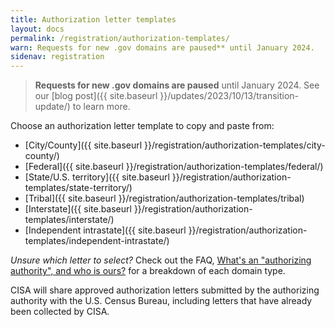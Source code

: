 ```yaml
---
title: Authorization letter templates
layout: docs
permalink: /registration/authorization-templates/
warn: Requests for new .gov domains are paused** until January 2024.
sidenav: registration
---
```


> **Requests for new .gov domains are paused** until January 2024. See our [blog post]({{ site.baseurl }}/updates/2023/10/13/transition-update/) to learn more.

Choose an authorization letter template to copy and paste from:

* [City/County]({{ site.baseurl }}/registration/authorization-templates/city-county/)
* [Federal]({{ site.baseurl }}/registration/authorization-templates/federal/)
* [State/U.S. territory]({{ site.baseurl }}/registration/authorization-templates/state-territory/)
* [Tribal]({{ site.baseurl }}/registration/authorization-templates/tribal)
* [Interstate]({{ site.baseurl }}/registration/authorization-templates/interstate/)
* [Independent intrastate]({{ site.baseurl }}/registration/authorization-templates/independent-intrastate/)

*Unsure which letter to select?* Check out the FAQ, [What's an "authorizing authority", and who is ours?]({{site.basurl}}/help/#whats-an-authorizing-authority-and-who-is-ours) for a breakdown of each domain type.

CISA will share approved authorization letters submitted by the authorizing authority with the U.S. Census Bureau, including letters that have already been collected by CISA.
